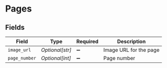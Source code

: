 # Pages


## Fields

| Field                  | Type                   | Required               | Description            |
| ---------------------- | ---------------------- | ---------------------- | ---------------------- |
| `image_url`            | *Optional[str]*        | :heavy_minus_sign:     | Image URL for the page |
| `page_number`          | *Optional[int]*        | :heavy_minus_sign:     | Page number            |